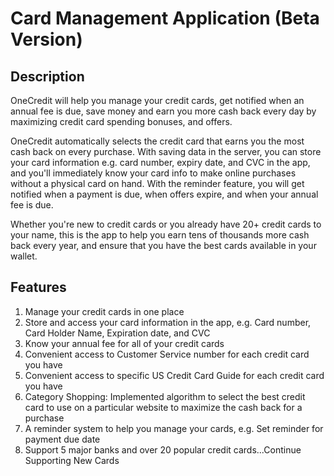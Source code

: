 # Card Management Application (Beta Version)
## Description
OneCredit will help you manage your credit cards, get notified when an annual fee is due, save money and earn you more cash back every day by maximizing credit card spending bonuses, and offers.

OneCredit automatically selects the credit card that earns you the most cash back on every purchase. With saving data in the server, you can store your card information e.g. card number, expiry date, and CVC in the app, and you'll immediately know your card info to make online purchases without a physical card on hand. With the reminder feature, you will get notified when a payment is due, when offers expire, and when your annual fee is due.

Whether you're new to credit cards or you already have 20+ credit cards to your name, this is the app to help you earn tens of thousands more cash back every year, and ensure that you have the best cards available in your wallet.

## Features
1. Manage your credit cards in one place
2. Store and access your card information in the app, e.g. Card number, Card Holder Name, Expiration date, and CVC
3. Know your annual fee for all of your credit cards
4. Convenient access to Customer Service number for each credit card you have
5. Convenient access to specific US Credit Card Guide for each credit card you have
6. Category Shopping: Implemented algorithm to select the best credit card to use on a particular website to maximize the cash back for a purchase
7. A reminder system to help you manage your cards, e.g. Set reminder for payment due date
8. Support 5 major banks and over 20 popular credit cards...Continue Supporting New Cards
